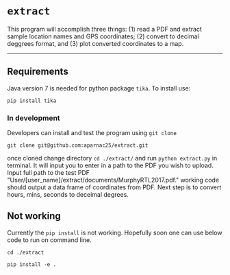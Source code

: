 # `extract`

This program will accomplish three things: (1) read a PDF and extract sample location names and GPS coordinates; (2) convert to decimal deggrees format, and (3) plot converted coordinates to a map. 

---
## Requirements

Java version 7 is needed for python package `tika`. To install use: 

`pip install tika`

### In development 

Developers can install and test the program using `git clone`

`git clone git@github.com:aparnac25/extract.git`

once cloned change directory `cd ./extract/` and run `python extract.py` in terminal. It will input you to enter in a path to the PDF you wish to upload. Input full path to the test PDF "User/[user_name]/extract/documents/MurphyRTL2017.pdf." working code should output a data frame of coordinates from PDF. Next step is to convert hours, mins, seconds to deceimal degrees.


## Not working 

Currently the `pip install` is not working. Hopefully soon one can use below code to run on command line.

`cd ./extract`

`pip install -e .`



